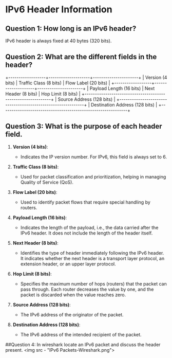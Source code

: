 # IPv6 Header Information

## Question 1: How long is an IPv6 header?
IPv6 header is always fixed at 40 bytes (320 bits).

## Question 2: What are the different fields in the header?
+------------------+--------------------+----------------------+
| Version (4 bits) | Traffic Class (8 bits) | Flow Label (20 bits) |
+------------------+--------------------+----------------------+
| Payload Length (16 bits) | Next Header (8 bits) | Hop Limit (8 bits) |
+-------------------------------------------------------------+
| Source Address (128 bits) |
+-------------------------------------------------------------+
| Destination Address (128 bits) |
+-------------------------------------------------------------+

## Question 3: What is the purpose of each header field.

1. **Version (4 bits)**:
   - Indicates the IP version number. For IPv6, this field is always set to 6.

2. **Traffic Class (8 bits)**:
   - Used for packet classification and prioritization, helping in managing Quality of Service (QoS).

3. **Flow Label (20 bits)**:
   - Used to identify packet flows that require special handling by routers.

4. **Payload Length (16 bits)**:
   - Indicates the length of the payload, i.e., the data carried after the IPv6 header. It does not include the length of the header itself.

5. **Next Header (8 bits)**:
   - Identifies the type of header immediately following the IPv6 header. It indicates whether the next header is a transport layer protocol, an extension header, or an upper layer protocol.

6. **Hop Limit (8 bits)**:
   - Specifies the maximum number of hops (routers) that the packet can pass through. Each router decreases the value by one, and the packet is discarded when the value reaches zero.

7. **Source Address (128 bits)**:
   - The IPv6 address of the originator of the packet.

8. **Destination Address (128 bits)**:
   - The IPv6 address of the intended recipient of the packet.

##Question 4: In wireshark locate an IPv6 packet and discuss the header present.
<img src - "IPv6 Packets-Wireshark.png">
